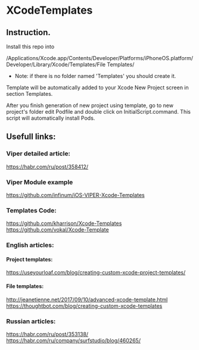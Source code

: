 # XCodeTemplates

## Instruction.

Install this repo into

/Applications/Xcode.app/Contents/Developer/Platforms/iPhoneOS.platform/Developer/Library/Xcode/Templates/File Templates/

* Note: if there is no folder named 'Templates' you should create it.

Template will be automatically added to your Xcode New Project screen in section Templates.

After you finish generation of new project using template, go to new project's folder edit Podfile and double click on InitialScript.command. This script will automatically install Pods.

## Usefull links:

### Viper detailed article:
https://habr.com/ru/post/358412/

### Viper Module example
https://github.com/infinum/iOS-VIPER-Xcode-Templates

### Templates Code:
https://github.com/kharrison/Xcode-Templates
https://github.com/vokal/Xcode-Template

### English articles:
#### Project templates:
https://useyourloaf.com/blog/creating-custom-xcode-project-templates/

#### File templates:
http://jeanetienne.net/2017/09/10/advanced-xcode-template.html
https://thoughtbot.com/blog/creating-custom-xcode-templates

### Russian articles:
https://habr.com/ru/post/353138/
https://habr.com/ru/company/surfstudio/blog/460265/
